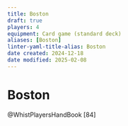 ```yaml
---
title: Boston
draft: true
players: 4
equipment: Card game (standard deck)
aliases: [Boston]
linter-yaml-title-alias: Boston
date created: 2024-12-18
date modified: 2025-02-08
---
```


# Boston

@WhistPlayersHandBook [84]
